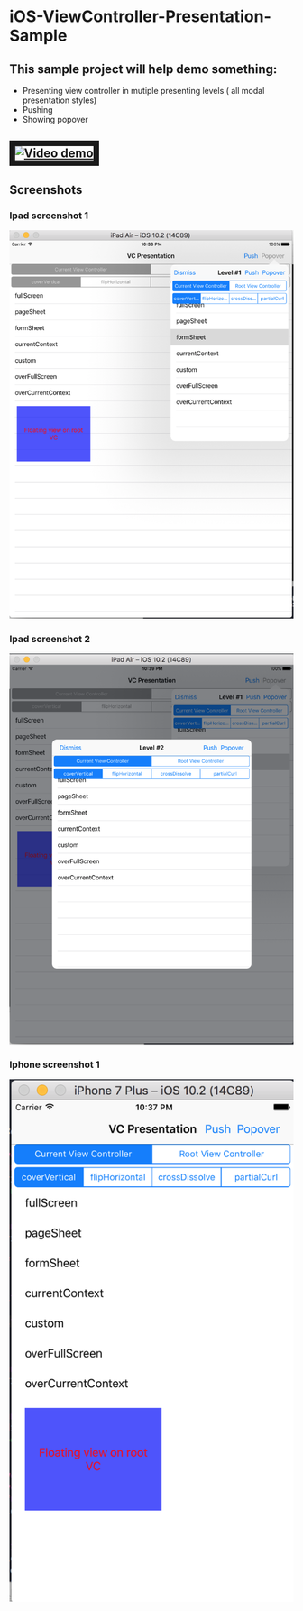 # iOS-ViewController-Presentation-Sample
## This sample project will help demo something:
+ Presenting view controller in mutiple presenting levels ( all modal presentation styles)
+ Pushing 
+ Showing popover

<a href="http://www.youtube.com/watch?feature=player_embedded&v=mFFJFNkWESM
" target="_blank"><img src="http://img.youtube.com/vi/mFFJFNkWESM/0.jpg" 
alt="Video demo" width="240" height="180" border="10" /></a>
--------------------

## Screenshots

### Ipad screenshot 1
![View Controller presentation screenshot ipad](https://raw.githubusercontent.com/haikieu/iOS-ViewController-Presentation-Sample/master/screenshot-ipad.png)

### Ipad screenshot 2
![View Controller presentation screenshot ipad](https://raw.githubusercontent.com/haikieu/iOS-ViewController-Presentation-Sample/master/screenshot-ipad-2.png)

### Iphone screenshot 1
![View Controller presentation screenshot iphone](https://raw.githubusercontent.com/haikieu/iOS-ViewController-Presentation-Sample/master/screenshot-iphone.png)

